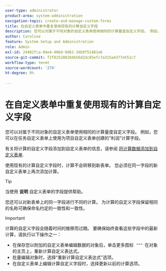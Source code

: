 ```yaml
---
user-type: administrator
product-area: system-administration
navigation-topic: create-and-manage-custom-forms
title: 在自定义表单中重复使用现有的计算自定义字段
description: 您可以对属于不同对象的自定义表单使用相同的计算量度自定义字段。 例如，您可以在任务自定义表单上使用为项目自定义表单创建的“利润”计算字段。
author: Caroline
feature: System Setup and Administration
role: Admin
exl-id: 24482fca-94e4-406d-9d62-3db9f51481e6
source-git-commit: f2f825280204b56d2dc85efc7a315a4377e551c7
workflow-type: tm+mt
source-wordcount: '274'
ht-degree: 0%

---
```


# 在自定义表单中重复使用现有的计算自定义字段

您可以对属于不同对象的自定义表单使用相同的计算量度自定义字段。 例如，您可以在任务自定义表单上使用为项目自定义表单创建的“利润”计算字段。

有关将计算的自定义字段添加到自定义表单的信息，请参阅 [将计算数据添加到自定义表单](../../../administration-and-setup/customize-workfront/create-manage-custom-forms/add-calculated-data-to-custom-form.md).

使用现有的计算自定义字段时，计算不会转移到新表单。 您必须在同一字段的新自定义表单上再次添加计算。

>[!TIP]
>
>当使用 **说明** 自定义表单的字段提供帮助。

您还可以对新表单上的同一字段进行不同的计算。 为计算的自定义字段保留相同的名称可确保命名约定的一致性和一致性。

>[!IMPORTANT]
>
>计算的自定义字段会随着时间的推移而过期。 要确保始终查看这些字段中的最新计算，请执行以下操作之一：
>
>* 在保存您以附加的自定义表单编辑数据的对象后，单击更多图标 ![](assets/more-icon.png) 在对象的主页上，重新计算自定义表达式。
>* 批量编辑对象时，选择“重新计算自定义表达式”选项。
>* 在自定义表单上编辑计算自定义字段时，选择更新以前的计算选项。
>

